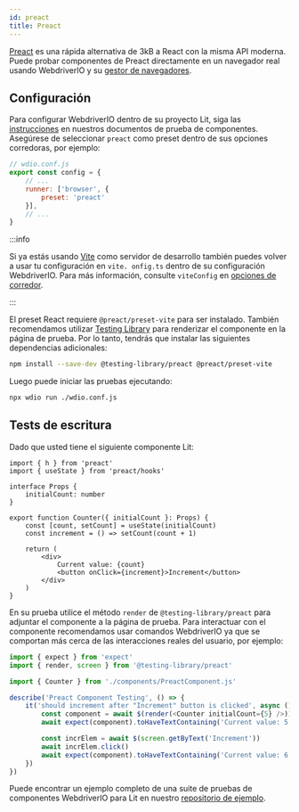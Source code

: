 ```yaml
---
id: preact
title: Preact
---
```


[Preact](https://preactjs.com/) es una rápida alternativa de 3kB a React con la misma API moderna. Puede probar componentes de Preact directamente en un navegador real usando WebdriverIO y su [gestor de navegadores](/docs/runner#browser-runner).

## Configuración

Para configurar WebdriverIO dentro de su proyecto Lit, siga las [instrucciones](/docs/component-testing#set-up) en nuestros documentos de prueba de componentes. Asegúrese de seleccionar `preact` como preset dentro de sus opciones corredoras, por ejemplo:

```js
// wdio.conf.js
export const config = {
    // ...
    runner: ['browser', {
        preset: 'preact'
    }],
    // ...
}
```

:::info

Si ya estás usando [Vite](https://vitejs.dev/) como servidor de desarrollo también puedes volver a usar tu configuración en `vite. onfig.ts` dentro de su configuración WebdriverIO. Para más información, consulte `viteConfig` en [opciones de corredor](/docs/runner#runner-options).

:::

El preset React requiere `@preact/preset-vite` para ser instalado. También recomendamos utilizar [Testing Library](https://testing-library.com/) para renderizar el componente en la página de prueba. Por lo tanto, tendrás que instalar las siguientes dependencias adicionales:

```sh npm2yarn
npm install --save-dev @testing-library/preact @preact/preset-vite
```

Luego puede iniciar las pruebas ejecutando:

```sh
npx wdio run ./wdio.conf.js
```

## Tests de escritura

Dado que usted tiene el siguiente componente Lit:

```tsx title="./components/Component.jsx"
import { h } from 'preact'
import { useState } from 'preact/hooks'

interface Props {
    initialCount: number
}

export function Counter({ initialCount }: Props) {
    const [count, setCount] = useState(initialCount)
    const increment = () => setCount(count + 1)

    return (
        <div>
            Current value: {count}
            <button onClick={increment}>Increment</button>
        </div>
    )
}

```

En su prueba utilice el método `render` de `@testing-library/preact` para adjuntar el componente a la página de prueba. Para interactuar con el componente recomendamos usar comandos WebdriverIO ya que se comportan más cerca de las interacciones reales del usuario, por ejemplo:

```ts title="app.test.tsx"
import { expect } from 'expect'
import { render, screen } from '@testing-library/preact'

import { Counter } from './components/PreactComponent.js'

describe('Preact Component Testing', () => {
    it('should increment after "Increment" button is clicked', async () => {
        const component = await $(render(<Counter initialCount={5} />))
        await expect(component).toHaveTextContaining('Current value: 5')

        const incrElem = await $(screen.getByText('Increment'))
        await incrElem.click()
        await expect(component).toHaveTextContaining('Current value: 6')
    })
})
```

Puede encontrar un ejemplo completo de una suite de pruebas de componentes WebdriverIO para Lit en nuestro [repositorio de ejemplo](https://github.com/webdriverio/component-testing-examples/tree/main/react-typescript-vite).
